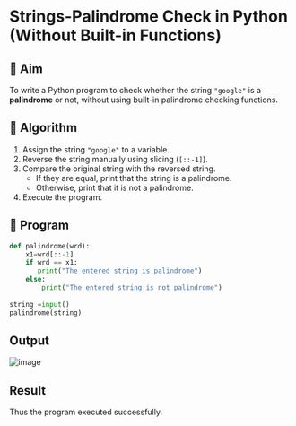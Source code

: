 # Strings-Palindrome Check in Python (Without Built-in Functions)

## 🎯 Aim
To write a Python program to check whether the string `"google"` is a **palindrome** or not, without using built-in palindrome checking functions.

## 🧠 Algorithm
1. Assign the string `"google"` to a variable.
2. Reverse the string manually using slicing (`[::-1]`).
3. Compare the original string with the reversed string.
   - If they are equal, print that the string is a palindrome.
   - Otherwise, print that it is not a palindrome.
4. Execute the program.

## 🧾 Program

```python
def palindrome(wrd):
    x1=wrd[::-1]
    if wrd == x1:
       print("The entered string is palindrome")
    else:
        print("The entered string is not palindrome")
        
string =input()
palindrome(string)
```
## Output

![image](https://github.com/user-attachments/assets/d60a7e94-fdb9-48cb-a98b-d74fba227a3c)

## Result

Thus the program executed successfully.
